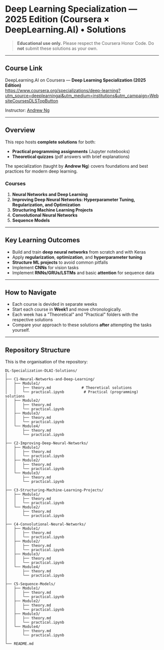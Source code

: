 # Deep Learning Specialization — 2025 Edition (Coursera × DeepLearning.AI) • Solutions

> **Educational use only.** Please respect the Coursera Honor Code. Do **not** submit these solutions as your own.

---

## Course Link

DeepLearning.AI on Coursera — **Deep Learning Specialization (2025 Edition)**  
https://www.coursera.org/specializations/deep-learning?utm_source=deeplearningai&utm_medium=institutions&utm_campaign=WebsiteCoursesDLSTopButton

Instructor: [Andrew Ng](http://www.andrewng.org/)

---

## Overview

This repo hosts **complete solutions** for both:
- **Practical programming assignments** (Jupyter notebooks)
- **Theoretical quizzes** (pdf answers with brief explanations)

The specialization (taught by **Andrew Ng**) covers foundations and best practices for modern deep learning.

### Courses
1. **Neural Networks and Deep Learning**  
2. **Improving Deep Neural Networks: Hyperparameter Tuning, Regularization, and Optimization**  
3. **Structuring Machine Learning Projects**  
4. **Convolutional Neural Networks**  
5. **Sequence Models**

---

## Key Learning Outcomes

- Build and train **deep neural networks** from scratch and with Keras
- Apply **regularization**, **optimization**, and **hyperparameter tuning**
- **Structure ML projects** to avoid common pitfalls
- Implement **CNNs** for vision tasks
- Implement **RNNs/GRUs/LSTMs** and basic **attention** for sequence data


---

## How to Navigate

- Each course is devided in separate weeks
- Start each course in **Week1** and move chronologically.
- Each week has a "Theoretical" and "Practical" folders with the respective solutions 
- Compare your approach to these solutions **after** attempting the tasks yourself.

---

## Repository Structure

This is the organisation of the repository:

```plaintext
DL-Specialization-DLAI-Solutions/
│
├── C1-Neural-Networks-and-Deep-Learning/
│   ├── Module1/
│   │   ├── theory.md              # Theoretical solutions
│   │   └── practical.ipynb         # Practical (programming) solutions
│   ├── Module2/
│   │   ├── theory.md
│   │   └── practical.ipynb
│   ├── Module3/
│   │   ├── theory.md
│   │   └── practical.ipynb
│   └── Module4/
│       ├── theory.md
│       └── practical.ipynb
│
├── C2-Improving-Deep-Neural-Networks/
│   ├── Module1/
│   │   ├── theory.md
│   │   └── practical.ipynb
│   ├── Module2/
│   │   ├── theory.md
│   │   └── practical.ipynb
│   └── Module3/
│       ├── theory.md
│       └── practical.ipynb
│
├── C3-Structuring-Machine-Learning-Projects/
│   ├── Module1/
│   │   ├── theory.md
│   │   └── practical.ipynb
│   └── Module2/
│       ├── theory.md
│       └── practical.ipynb
│
├── C4-Convolutional-Neural-Networks/
│   ├── Module1/
│   │   ├── theory.md
│   │   └── practical.ipynb
│   ├── Module2/
│   │   ├── theory.md
│   │   └── practical.ipynb
│   ├── Module3/
│   │   ├── theory.md
│   │   └── practical.ipynb
│   └── Module4/
│       ├── theory.md
│       └── practical.ipynb
│
├── C5-Sequence-Models/
│   ├── Module1/
│   │   ├── theory.md
│   │   └── practical.ipynb
│   ├── Module2/
│   │   ├── theory.md
│   │   └── practical.ipynb
│   ├── Module3/
│   │   ├── theory.md
│   │   └── practical.ipynb
│   └── Module4/
│       ├── theory.md
│       └── practical.ipynb
│
└── README.md

